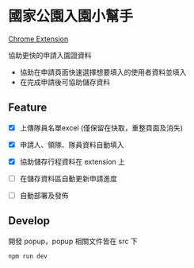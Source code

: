 # 國家公園入園小幫手
[Chrome Extension](https://chrome.google.com/webstore/detail/climber-%E5%9C%8B%E5%AE%B6%E5%85%AC%E5%9C%92%E5%85%A5%E5%9C%92%E8%AD%89%E7%94%B3%E8%AB%8B%E5%8A%A9%E6%89%8B/aofdcgmeiefogniphcaojbkajhhbljoj?hl=zh-TW&authuser=1)

協助更快的申請入園證資料
- 協助在申請頁面快速選擇想要填入的使用者資料並填入
- 在完成申請後可協助儲存資料

## Feature
- [x] 上傳隊員名單excel (僅保留在快取，重整頁面及消失)
- [x] 申請人、領隊、隊員資料自動填入
- [x] 協助儲存行程資料在 extension 上
- [ ] 在儲存資料區自動更新申請進度
- [ ] 自動部署及發佈


## Develop
開發 popup，popup 相關文件皆在 src 下
``` sh
npm run dev
```